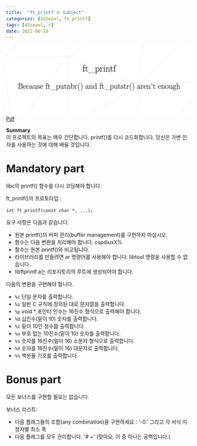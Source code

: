 ```yaml
---
title:  "ft_printf ① Subject"
categories: [42Seoul, ft_printf]
tags: [42seoul, c]
date: 2022-06-10
---
```


![thumbnail](/assets/img/42seoul/ft_printf/fpf.png)
[Pdf](https://23tae.github.io/assets/file/ft_printf_en.subject.pdf)

**Summary**  
이 프로젝트의 목표는 매우 간단합니다. printf()를 다시 코드화합니다. 당신은 가변 인자를 사용하는 것에 대해 배울 것입니다.

# Mandatory part

libc의 printf() 함수를 다시 코딩해야 합니다.

ft_printf()의 프로토타입 : 

`int ft_printf(const char *, ...);`

요구 사항은 다음과 같습니다.

- 원본 printf()의 버퍼 관리(buffer management)를 구현하지 마십시오.
- 함수는 다음 변환을 처리해야 합니다. cspdiuxX%
- 함수는 원본 printf()와 비교됩니다.
- 라이브러리를 만들려면 ar 명령어를 사용해야 합니다. libtool 명령을 사용할 수 없습니다.
- libftprintf.a는 리포지토리의 루트에 생성되어야 합니다.

다음의 변환을 구현해야 합니다.

- `%c` 단일 문자를 출력합니다.
- `%s` 일반 C 규칙에 정의된 대로 문자열을 출력합니다.
- `%p` void * 포인터 인수는 16진수 형식으로 출력해야 합니다.
- `%d` 십진수(밑이 10) 숫자를 출력합니다.
- `%i` 밑이 10인 정수를 출력합니다.
- `%u` 부호 없는 10진수(밑이 10) 숫자를 출력합니다.
- `%x` 숫자를 16진수(밑이 16) 소문자 형식으로 출력합니다.
- `%X` 숫자를 16진수(밑이 16) 대문자로 출력합니다.
- `%%` 백분율 기호를 출력합니다.

# Bonus part

모든 보너스를 구현할 필요는 없습니다.

보너스 리스트:
- 다음 플래그들의 조합(any combination)을 구현하세요 : '-0.' 그리고 각 서식 지정자별 최소 폭
- 다음 플래그를 모두 관리합니다. '# +' (맞아요, 이 중 하나는 공백입니다.)
